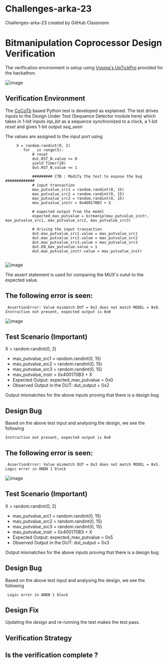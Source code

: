 # Challenges-arka-23
Challenges-arka-23 created by GitHub Classroom
# Bitmanipulation Coprocessor Design Verification

The verification environment is setup using [Vyoma's UpTickPro](https://vyomasystems.com) provided for the hackathon.

![image](https://user-images.githubusercontent.com/70422874/180929690-d6604e02-f38c-4fe6-9dc7-b5f2b4bb003a.png)

## Verification Environment

The [CoCoTb](https://www.cocotb.org/) based Python test is developed as explained. The test drives inputs to the Design Under Test (Sequence Detector module here) which takes in 1-bit inputs *inp_bit* as a sequence synchronized to a clock, a 1-bit *reset* and gives 1-bit output *seq_seen*

The values are assigned to the input port using 
```
     X = random.randint(0, 2)
        for _ in range(5):
            # reset
            dut.RST_N.value <= 0
            yield Timer(10) 
            dut.RST_N.value <= 1

            ######### CTB : Modify the test to expose the bug #############
            # input transaction
            mav_putvalue_src1 = random.randint(0, 15)
            mav_putvalue_src2 = random.randint(0, 15)
            mav_putvalue_src3 = random.randint(0, 15)        
            mav_putvalue_instr = 0x400170B3 + X

            # expected output from the model
            expected_mav_putvalue = bitmanip(mav_putvalue_instr, mav_putvalue_src1, mav_putvalue_src2, mav_putvalue_src3)

            # driving the input transaction
            dut.mav_putvalue_src1.value = mav_putvalue_src1
            dut.mav_putvalue_src2.value = mav_putvalue_src2
            dut.mav_putvalue_src3.value = mav_putvalue_src3
            dut.EN_mav_putvalue.value = 1
            dut.mav_putvalue_instr.value = mav_putvalue_instr
    
```

![image](https://user-images.githubusercontent.com/70422874/181428871-0516733a-d9f9-4f55-9d78-aa5fa7371886.png)


The assert statement is used for comparing the MUX's outut to the expected value.

## The following error is seen:
```
 AssertionError: Value mismatch DUT = 0x2 does not match MODEL = 0x0. Instruction not present, expected output is 0x0
 ```
![image](https://user-images.githubusercontent.com/70422874/181428287-164b7f59-f397-46c3-af88-2152c621a1ae.png)
 
## Test Scenario **(Important)**
X = random.randint(0, 2)
- mav_putvalue_src1 = random.randint(0, 15)
- mav_putvalue_src2 = random.randint(0, 15)
- mav_putvalue_src3 = random.randint(0, 15)
- mav_putvalue_instr = 0x400170B3 + X
- Expected Output: expected_mav_putvalue = 0x0
- Observed Output in the DUT: dut_output = 0x2

Output mismatches for the above inputs proving that there is a design bug

## Design Bug
Based on the above test input and analysing the design, we see the following

```
Instruction not present, expected output is 0x0
```

## The following error is seen:
```
 AssertionError: Value mismatch DUT = 0x3 does not match MODEL = 0x5. Logic error in ANDN 1 block
 ```
![image](https://user-images.githubusercontent.com/70422874/181428644-840c7933-5a17-4107-8972-7cf132a6b6b6.png)
 
## Test Scenario **(Important)**
X = random.randint(0, 2)
- mav_putvalue_src1 = random.randint(0, 15)
- mav_putvalue_src2 = random.randint(0, 15)
- mav_putvalue_src3 = random.randint(0, 15)
- mav_putvalue_instr = 0x400170B3 + X
- Expected Output: expected_mav_putvalue = 0x5
- Observed Output in the DUT: dut_output = 0x3

Output mismatches for the above inputs proving that there is a design bug

## Design Bug
Based on the above test input and analysing the design, we see the following

```
 Logic error in ANDN 1 block
```

## Design Fix
Updating the design and re-running the test makes the test pass.


## Verification Strategy

## Is the verification complete ?
